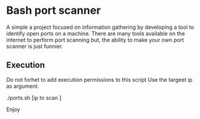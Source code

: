 
# Bash port scanner

A simple a project focused on information gathering by developing a tool to identify open ports on a machine. 
There are many tools available on the internet to perform port scanning but, the ability to make your own port scanner is just funnier.


## Execution

Do not forhet to add execution permissions to this script 
Use the targeet ip as argument.

./ports.sh [ip to scan ]


Enjoy